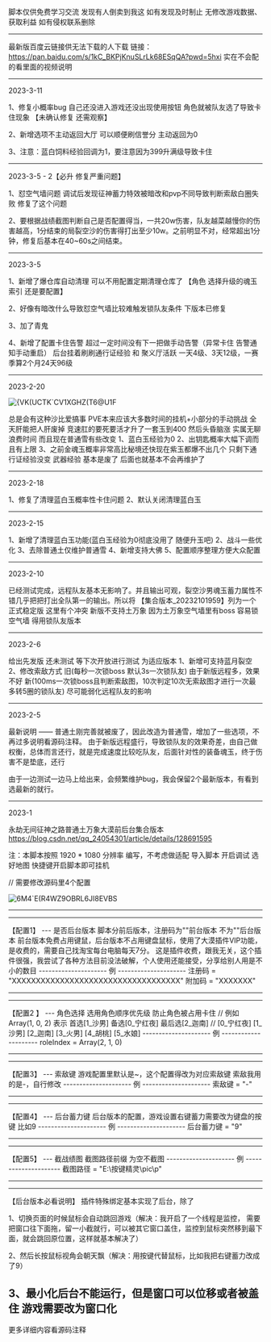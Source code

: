 脚本仅供免费学习交流 发现有人倒卖到我这 如有发现及时制止 无修改游戏数据、获取利益 如有侵权联系删除 
****************************************************************************************************************
最新版百度云链接供无法下载的人下载 链接：https://pan.baidu.com/s/1kC_BKPjKnuSLrLk68ESqQA?pwd=5hxi
实在不会配的看里面的视频说明
****************************************************************************************************************
2023-3-11

1、修复小概率bug 自己还没进入游戏还没出现使用按钮 角色就被队友选了导致卡住现象 【未确认修复 还需观察】

2、新增选项不主动返回大厅 可以顺便刷信誉分 主动返回为0

3、注意：蓝白饲料经验回调为1，要注意因为399升满级导致卡住

****************************************************************************************************************
2023-3-5 - 2【必升 修复严重问题】

1、怼空气墙问题 调试后发现征神蓄力特效被暗改和pvp不同导致判断索敌白圈失败 修复了这个问题

2、要根据战绩截图判断自己是否配置得当，一共20w伤害，队友越菜越慢你的伤害越高，1分结束的局裂空沙的伤害得打出至少10w。之前明显不对，经常超出1分钟，修复后基本在40~60s之间结束。

****************************************************************************************************************
2023-3-5

1、新增了爆仓库自动清理 可以不用配置定期清理仓库了 【角色 选择升级的魂玉索引 还是要配置】

2、好像有暗改什么导致怼空气墙比较难触发锁队友条件 下版本已修复

3、加了青鬼

4、新增了配置卡住告警 超过一定时间没有下一把做手动告警（异常卡住 告警通知手动重启）
后台挂着刷刷通行证经验 和 聚义厅活跃 一天4级、3天12级，一赛季算2个月24天96级      	
****************************************************************************************************************
2023-2-20

![{VK(UCTK`CV1XGHZ(T6@U1F](https://user-images.githubusercontent.com/31399434/219964659-1a07178d-9dba-4177-b92d-5250eb069939.png)

总是会有这种沙比爱搞事 PVE本来应该大多数时间的挂机+小部分的手动挑战 全天肝能把人肝废掉 竞速肛的要死要活才升了一套玉到400 然后头昏脑涨 实属无聊浪费时间 而且现在普通雪有些改变 1、蓝白玉经验为0 2、出钥匙概率大幅下调而且有上限 3、之前金魂玉概率非常高比秘境还快现在紫玉都爆不出几个 
只剩下通行证经验没变 武器经验 基本是废了 后面也就基本不会再维护了
****************************************************************************************************************
2023-2-18

1、修复了清理蓝白玉概率性卡住问题 2、默认关闭清理蓝白玉
****************************************************************************************************************
2023-2-15 

1、新增了清理蓝白玉功能(蓝白玉经验为0彻底没用了 随便升玉吧) 2、战斗一些优化 3、去除普通土仅维护普通雪 4、新增支持大佛 5、配置顺序整理方便大众配置 
****************************************************************************************************************
2023-2-10

已经测试完成，远程队友基本无影响了。并且输出可观，裂空沙男魂玉蓄力属性不错几乎把把打出全队第一的输出。所以将 【集合版本_20232101959】列为一个正式稳定版
这里有个冲突 新版不支持土万象 因为土万象空气墙里有boss 容易锁空气墙 得用锁队友版本
****************************************************************************************************************
2023-2-6

给出先发版 还未测试 等下次开放进行测试 为适应版本 
1、新增可支持蓝月裂空  
2、修改索敌方式 
旧(每秒一次锁boss 默认3s一次锁队友) 由于新版远程多，效果不好
新(100ms一次锁boss且判断索敌图，10次判定10次无索敌图才进行一次最多转5圈的锁队友) 尽可能弱化远程队友的影响
****************************************************************************************************************
2023-2-5

最新说明 —— 普通土刚完善就被废了，因此改造为普通雪，增加了一些选项，不再过多说明看源码注释。
由于新版远程盛行，导致锁队友的效果奇差，由自己做权衡，总体而言还行，就是完成速度比较吃队友，后面针对性的装备魂玉，终于伤害不是垫底，还行

由于一边测试一边马上给出来，会频繁维护bug，我会保留2个最新版本，有看到选最新的就行。

****************************************************************************************************************
2023-1

永劫无间征神之路普通土万象大漠前后台集合版本
https://blog.csdn.net/qq_24054301/article/details/128691595

注：本脚本按照 1920 * 1080 分辨率 编写，不考虑做适配 
导入脚本 开启调试 选好地图 快捷键开启脚本即可挂机  

// 需要修改源码里4个配置

![6M4`E(R4WZ9OBRL6JI8EVBS](https://user-images.githubusercontent.com/31399434/215375888-89cc2b4a-70d1-4850-b594-6ad338cfe47a.png)

****************************************************************************************************************
****************************************************************************************************************
【配置1】 --- 是否后台版本
脚本分前后版本，注册码为""前台版本 不为""后台版本
前台版本免费占用键鼠，后台版本不占用键盘鼠标，使用了大漠插件VIP功能，是收费的，需要自己找淘宝每台电脑每天7分。
这是插件收费，跟我无关，这个插件很强，我尝试了各种方法目前没法破解，个人使用还能接受，分享给别人用是不小的数目
--------------------- 例 ---------------------
注册码 = "XXXXXXXXXXXXXXXXXXXXXXXXXXXXXXXXXXX"
附加码 = "XXXXXXX"
****************************************************************************************************************
****************************************************************************************************************
【配置2 】 --- 角色选择
选用角色顺序优先级 防止角色被占用卡住
    // 例如 Array(1, 0, 2) 表示 首选[1_沙男] 备选[0_宁红夜] 最后选[2_迦南]
    // [0_宁红夜] [1_沙男] [2_迦南] [3_火男] [4_胡桃] [5_水娘]
--------------------- 例 ---------------------
roleIndex = Array(2, 1, 0)
****************************************************************************************************************
****************************************************************************************************************
【配置3】 --- 索敌键
游戏配置里默认是~，这个配置得改为对应索敌键
索敌我用的是-，自行修改
--------------------- 例 ---------------------
索敌键 = "-"
****************************************************************************************************************
****************************************************************************************************************
【配置4】 --- 后台蓄力键 
后台版本的配置，游戏设置右键蓄力需要改为键盘的按键 比如9
--------------------- 例 ---------------------
后台蓄力键 = "9"
****************************************************************************************************************
****************************************************************************************************************
【配置5】 --- 截战绩图
 截图路径前缀 为空不截图
--------------------- 例 ---------------------
截图路径 = "E:\按键精灵\pic\p"
****************************************************************************************************************
****************************************************************************************************************

【后台版本必看说明】
插件特殊绑定基本实现了后台，除了

1、切换页面的时候鼠标会自动跳回游戏（解决：我开启了一个线程是监控，
需要把窗口往下面拖，留一小截就行，可以被其它窗口盖住，监控到鼠标突然移到最下面，就会跳回原位置，这样就基本解决了）

2、然后长按鼠标视角会朝天飘（解决：用按键代替鼠标，比如我把右键蓄力改成了9）

3、最小化后台不能运行，但是窗口可以位移或者被盖住 游戏需要改为窗口化
-----------------------------------------------------------------------------------------------------

更多详细内容看源码注释
